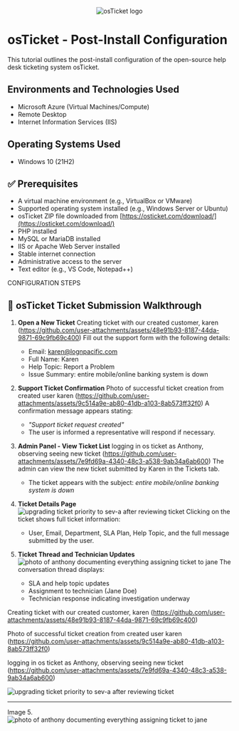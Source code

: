 <p align="center">
<img src="https://i.imgur.com/Clzj7Xs.png" alt="osTicket logo"/>
</p>

<h1>osTicket - Post-Install Configuration</h1>
This tutorial outlines the post-install configuration of the open-source help desk ticketing system osTicket.<br />

<h2>Environments and Technologies Used</h2>

- Microsoft Azure (Virtual Machines/Compute)
- Remote Desktop
- Internet Information Services (IIS)

<h2>Operating Systems Used </h2>

- Windows 10</b> (21H2)

## ✅ Prerequisites

- A virtual machine environment (e.g., VirtualBox or VMware)
- Supported operating system installed (e.g., Windows Server or Ubuntu)
- osTicket ZIP file downloaded from [https://osticket.com/download/](https://osticket.com/download/)
- PHP installed
- MySQL or MariaDB installed
- IIS or Apache Web Server installed
- Stable internet connection
- Administrative access to the server
- Text editor (e.g., VS Code, Notepad++)
  
CONFIGURATION STEPS

## 🧾 osTicket Ticket Submission Walkthrough

1. **Open a New Ticket**
Creating ticket with our created customer, karen (https://github.com/user-attachments/assets/48e91b93-8187-44da-9871-69c9fb69c400)
   Fill out the support form with the following details:
   - Email: karen@lognpacific.com  
   - Full Name: Karen  
   - Help Topic: Report a Problem  
   - Issue Summary: entire mobile/online banking system is down  

2. **Support Ticket Confirmation**
Photo of successful ticket creation from created user karen (https://github.com/user-attachments/assets/9c514a9e-ab80-41db-a103-8ab573ff32f0)
   A confirmation message appears stating:
   - *"Support ticket request created"*
   - The user is informed a representative will respond if necessary.

3. **Admin Panel - View Ticket List**
logging in os ticket as Anthony, observing seeing new ticket (https://github.com/user-attachments/assets/7e9fd69a-4340-48c3-a538-9ab34a6ab600)
   The admin can view the new ticket submitted by Karen in the Tickets tab.
   - The ticket appears with the subject: *entire mobile/online banking system is down*

4. **Ticket Details Page**
![upgrading ticket priority to sev-a after reviewing ticket](https://github.com/user-attachments/assets/b4672a57-23a0-4f11-80f8-a172d42c3c7b)
   Clicking on the ticket shows full ticket information:
   - User, Email, Department, SLA Plan, Help Topic, and the full message submitted by the user.

5. **Ticket Thread and Technician Updates**
![photo of anthony documenting everything   assigning ticket to jane](https://github.com/user-attachments/assets/432b3c3f-e0f5-496c-bfb6-59b5c18e5deb)
   The conversation thread displays:
   - SLA and help topic updates  
   - Assignment to technician (Jane Doe)  
   - Technician response indicating investigation underway  

Creating ticket with our created customer, karen (https://github.com/user-attachments/assets/48e91b93-8187-44da-9871-69c9fb69c400)


Photo of successful ticket creation from created user karen (https://github.com/user-attachments/assets/9c514a9e-ab80-41db-a103-8ab573ff32f0)

logging in os ticket as Anthony, observing seeing new ticket (https://github.com/user-attachments/assets/7e9fd69a-4340-48c3-a538-9ab34a6ab600)


![upgrading ticket priority to sev-a after reviewing ticket](https://github.com/user-attachments/assets/b4672a57-23a0-4f11-80f8-a172d42c3c7b)


---
Image 5.
![photo of anthony documenting everything   assigning ticket to jane](https://github.com/user-attachments/assets/432b3c3f-e0f5-496c-bfb6-59b5c18e5deb)

